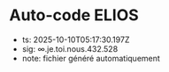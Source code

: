 # Auto-code ELIOS
- ts: 2025-10-10T05:17:30.197Z
- sig: ∞.je.toi.nous.432.528
- note: fichier généré automatiquement
